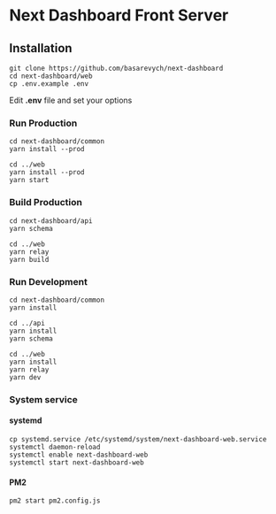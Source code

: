 # Next Dashboard Front Server

## Installation

```
git clone https://github.com/basarevych/next-dashboard
cd next-dashboard/web
cp .env.example .env
```

Edit **.env** file and set your options

### Run Production

```
cd next-dashboard/common
yarn install --prod

cd ../web
yarn install --prod
yarn start
```

### Build Production

```
cd next-dashboard/api
yarn schema

cd ../web
yarn relay
yarn build
```

### Run Development

```
cd next-dashboard/common
yarn install

cd ../api
yarn install
yarn schema

cd ../web
yarn install
yarn relay
yarn dev
```

### System service

#### systemd

```
cp systemd.service /etc/systemd/system/next-dashboard-web.service
systemctl daemon-reload
systemctl enable next-dashboard-web
systemctl start next-dashboard-web
```

#### PM2

```
pm2 start pm2.config.js
```
